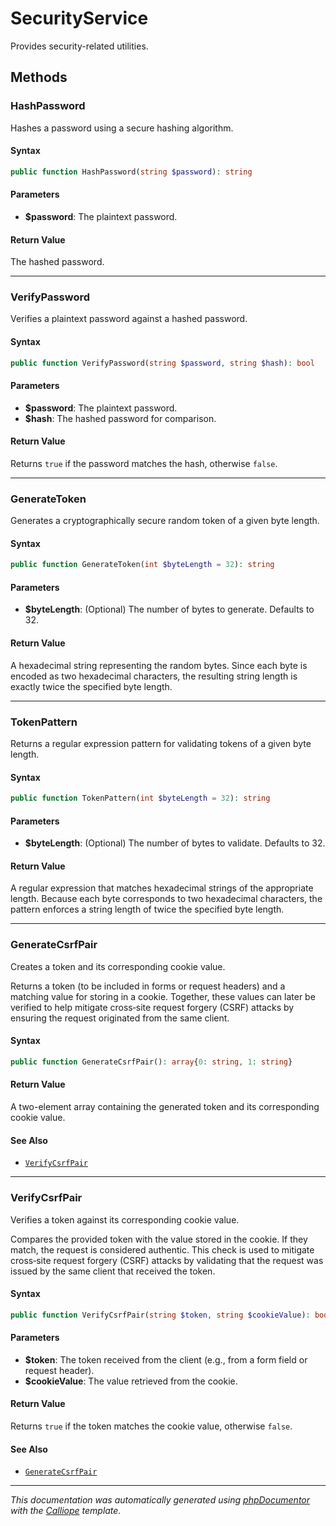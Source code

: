 # SecurityService

Provides security-related utilities.

## Methods

### HashPassword

Hashes a password using a secure hashing algorithm.

#### Syntax

```php
public function HashPassword(string $password): string
```

#### Parameters

- **$password**: The plaintext password.

#### Return Value

The hashed password.

---

### VerifyPassword

Verifies a plaintext password against a hashed password.

#### Syntax

```php
public function VerifyPassword(string $password, string $hash): bool
```

#### Parameters

- **$password**: The plaintext password.
- **$hash**: The hashed password for comparison.

#### Return Value

Returns `true` if the password matches the hash, otherwise `false`.

---

### GenerateToken

Generates a cryptographically secure random token of a given byte length.

#### Syntax

```php
public function GenerateToken(int $byteLength = 32): string
```

#### Parameters

- **$byteLength**: (Optional) The number of bytes to generate. Defaults to 32.

#### Return Value

A hexadecimal string representing the random bytes. Since each byte is encoded as two hexadecimal characters, the resulting string length is exactly twice the specified byte length.

---

### TokenPattern

Returns a regular expression pattern for validating tokens of a given
byte length.

#### Syntax

```php
public function TokenPattern(int $byteLength = 32): string
```

#### Parameters

- **$byteLength**: (Optional) The number of bytes to validate. Defaults to 32.

#### Return Value

A regular expression that matches hexadecimal strings of the appropriate length. Because each byte corresponds to two hexadecimal characters, the pattern enforces a string length of twice the specified byte length.

---

### GenerateCsrfPair

Creates a token and its corresponding cookie value.

Returns a token (to be included in forms or request headers) and a
matching value for storing in a cookie. Together, these values can
later be verified to help mitigate cross‑site request forgery (CSRF)
attacks by ensuring the request originated from the same client.

#### Syntax

```php
public function GenerateCsrfPair(): array{0: string, 1: string}
```

#### Return Value

A two-element array containing the generated token and its corresponding cookie value.

#### See Also

- [`VerifyCsrfPair`](#VerifyCsrfPair)

---

### VerifyCsrfPair

Verifies a token against its corresponding cookie value.

Compares the provided token with the value stored in the cookie. If
they match, the request is considered authentic. This check is used
to mitigate cross‑site request forgery (CSRF) attacks by validating
that the request was issued by the same client that received the token.

#### Syntax

```php
public function VerifyCsrfPair(string $token, string $cookieValue): bool
```

#### Parameters

- **$token**: The token received from the client (e.g., from a form field or request header).
- **$cookieValue**: The value retrieved from the cookie.

#### Return Value

Returns `true` if the token matches the cookie value, otherwise `false`.

#### See Also

- [`GenerateCsrfPair`](#GenerateCsrfPair)

---

*This documentation was automatically generated using [phpDocumentor](http://www.phpdoc.org/) with the [Calliope](https://github.com/DaphneWebFramework/Calliope) template.*
